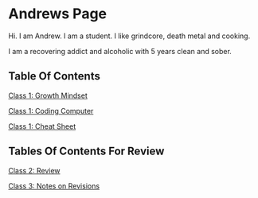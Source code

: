 # Andrews Page

Hi. I am Andrew. I am a student. I like grindcore, death metal and cooking.

I am a recovering addict and alcoholic with 5 years clean and sober.

## Table Of Contents
[Class 1: Growth Mindset](growthmindset.md)

[Class 1: Coding Computer](codingcomputer.md)

[Class 1: Cheat Sheet](cheatsheet.md)


## Tables Of Contents For Review

[Class 2: Review](class2_review.md)

[Class 3: Notes on Revisions](revisions.md)